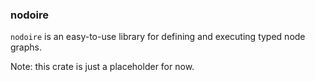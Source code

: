 ### nodoire

`nodoire` is an easy-to-use library for defining and executing typed node graphs.

Note: this crate is just a placeholder for now.
